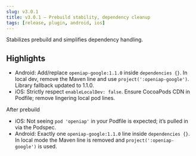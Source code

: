 ```yaml
---
slug: v3.0.1
title: v3.0.1 — Prebuild stability, dependency cleanup
tags: [release, plugin, android, ios]
---
```


Stabilizes prebuild and simplifies dependency handling.

<!-- truncate -->

## Highlights

- Android: Add/replace `openiap-google:1.1.0` inside `dependencies {}`. In local dev, remove the Maven line and use `project(':openiap-google')`. Library fallback updated to 1.1.0.
- iOS: Strictly respect `enableLocalDev: false`. Ensure CocoaPods CDN in Podfile; remove lingering local pod lines.

After prebuild

- iOS: Not seeing `pod 'openiap'` in your Podfile is expected; it’s pulled in via the Podspec.
- Android: Exactly one `openiap-google:1.1.0` line inside `dependencies {}`. In local mode the Maven line is removed and `project(':openiap-google')` is used.
